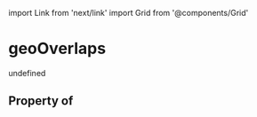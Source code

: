 import Link from 'next/link'
import Grid from '@components/Grid'

# geoOverlaps

undefined

## Property of



